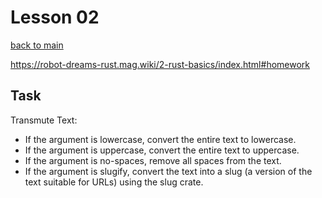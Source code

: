 # Lesson 02
[back to main](../README.md)

https://robot-dreams-rust.mag.wiki/2-rust-basics/index.html#homework

## Task

Transmute Text:
- If the argument is lowercase, convert the entire text to lowercase.
- If the argument is uppercase, convert the entire text to uppercase.
- If the argument is no-spaces, remove all spaces from the text.
- If the argument is slugify, convert the text into a slug (a version of the text suitable for URLs) using the slug crate.

